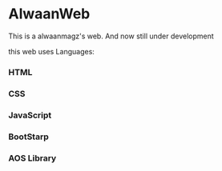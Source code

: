 # AlwaanWeb
This is a alwaanmagz's web. And now still under development

this web uses Languages:
### HTML
### CSS
### JavaScript
### BootStarp
### AOS Library
